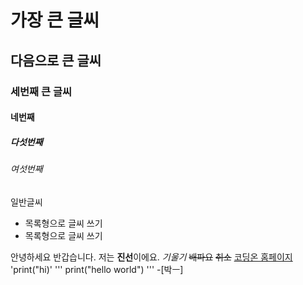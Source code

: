 # 가장 큰 글씨
## 다음으로 큰 글씨
### 세번째 큰 글씨
#### 네번째
##### 다섯번째
###### 여섯번째
일반글씨
- 목록형으로 글씨 쓰기
- 목록형으로 글씨 쓰기

안녕하세요 반갑습니다. 저는 **진선**이에요.
*기울기*
~~배파요~~
~~취소~~
[코딩온 홈페이지](https://www.naver.com)
'print("hi)'
'''
print("hello world")
'''
-[박ㅡ]

